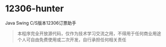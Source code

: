 12306-hunter
============

Java Swing C/S版本12306订票助手

> 本程序完全开放源代码，仅作为技术学习交流之用，不得用于任何商业用途
> 个人可自由免费使用或二次开发，自行承担任何相关责任
